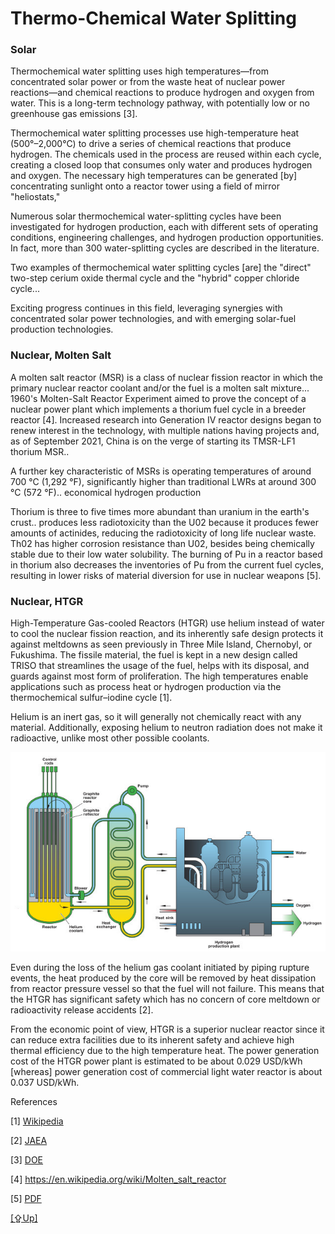 # Thermo-Chemical Water Splitting

### Solar

Thermochemical water splitting uses high temperatures—from
concentrated solar power or from the waste heat of nuclear power
reactions—and chemical reactions to produce hydrogen and oxygen from
water. This is a long-term technology pathway, with potentially low or
no greenhouse gas emissions [3].

Thermochemical water splitting processes use high-temperature heat
(500°–2,000°C) to drive a series of chemical reactions that produce
hydrogen. The chemicals used in the process are reused within each
cycle, creating a closed loop that consumes only water and produces
hydrogen and oxygen. The necessary high temperatures can be generated
[by] concentrating sunlight onto a reactor tower using a field of mirror
"heliostats," 

Numerous solar thermochemical water-splitting cycles have been
investigated for hydrogen production, each with different sets of
operating conditions, engineering challenges, and hydrogen production
opportunities. In fact, more than 300 water-splitting cycles are
described in the literature.

Two examples of thermochemical water splitting cycles [are] the
"direct" two-step cerium oxide thermal cycle and the "hybrid" copper
chloride cycle...

Exciting progress continues in this field, leveraging synergies with
concentrated solar power technologies, and with emerging solar-fuel
production technologies.


<a name='thorium'/>

### Nuclear, Molten Salt

A molten salt reactor (MSR) is a class of nuclear fission reactor in
which the primary nuclear reactor coolant and/or the fuel is a molten
salt mixture... 1960's Molten-Salt Reactor Experiment aimed to prove
the concept of a nuclear power plant which implements a thorium fuel
cycle in a breeder reactor [4]. Increased research into Generation IV
reactor designs began to renew interest in the technology, with
multiple nations having projects and, as of September 2021, China is
on the verge of starting its TMSR-LF1 thorium MSR..

A further key characteristic of MSRs is operating temperatures of
around 700 °C (1,292 °F), significantly higher than traditional LWRs
at around 300 °C (572 °F).. economical hydrogen production

Thorium is three to five times more abundant than uranium in the
earth's crust..  produces less radiotoxicity than the U02 because it
produces fewer amounts of actinides, reducing the radiotoxicity of
long life nuclear waste. Th02 has higher corrosion resistance than
U02, besides being chemically stable due to their low water
solubility. The burning of Pu in a reactor based in thorium also
decreases the inventories of Pu from the current fuel cycles,
resulting in lower risks of material diversion for use in nuclear
weapons [5].

<a name='htgr'/>

### Nuclear, HTGR

High-Temperature Gas-cooled Reactors (HTGR) use helium instead of
water to cool the nuclear fission reaction, and its inherently safe
design protects it against meltdowns as seen previously in Three Mile
Island, Chernobyl, or Fukushima. The fissile material, the fuel is
kept in a new design called TRISO that streamlines the usage of the
fuel, helps with its disposal, and guards against most form of
proliferation.  The high temperatures enable applications such as
process heat or hydrogen production via the thermochemical
sulfur–iodine cycle [1].

Helium is an inert gas, so it will generally not chemically react with
any material. Additionally, exposing helium to neutron radiation does
not make it radioactive, unlike most other possible coolants.

![](htgr.jpg)

Even during the loss of the helium gas coolant initiated by piping
rupture events, the heat produced by the core will be removed by heat
dissipation from reactor pressure vessel so that the fuel will not
failure. This means that the HTGR has significant safety which has no
concern of core meltdown or radioactivity release accidents [2].

From the economic point of view, HTGR is a superior nuclear reactor
since it can reduce extra facilities due to its inherent safety and
achieve high thermal efficiency due to the high temperature heat. The
power generation cost of the HTGR power plant is estimated to be about
0.029 USD/kWh [whereas] power generation cost of commercial light
water reactor is about 0.037 USD/kWh.

References

[1] [Wikipedia](https://en.wikipedia.org/wiki/High-temperature_gas_reactor)

[2] [JAEA](https://www.jaea.go.jp/04/o-arai/nhc/en/faq/)

[3] [DOE](https://www.energy.gov/eere/fuelcells/hydrogen-production-thermochemical-water-splitting)

[4] https://en.wikipedia.org/wiki/Molten_salt_reactor

[5] [PDF](https://inis.iaea.org/collection/NCLCollectionStore/_Public/45/068/45068136.pdf)

[[⇪Up]](h2-production.html)
